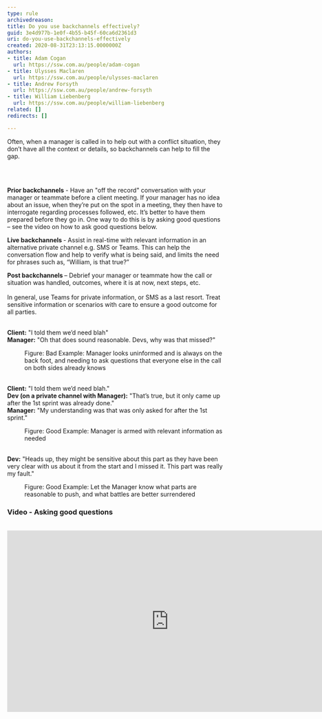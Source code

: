 ```yaml
---
type: rule
archivedreason: 
title: Do you use backchannels effectively?
guid: 3e4d977b-1e0f-4b55-b45f-60ca6d2361d3
uri: do-you-use-backchannels-effectively
created: 2020-08-31T23:13:15.0000000Z
authors:
- title: Adam Cogan
  url: https://ssw.com.au/people/adam-cogan
- title: Ulysses Maclaren
  url: https://ssw.com.au/people/ulysses-maclaren
- title: Andrew Forsyth
  url: https://ssw.com.au/people/andrew-forsyth
- title: William Liebenberg
  url: https://ssw.com.au/people/william-liebenberg
related: []
redirects: []

---
```



<p class="ssw15-rteElement-P">​Often, when a manager is called in to help out with a conflict situation, they don’t have all the context or details, so backchannels can help to fill the gap.​<br></p>
<br><excerpt class='endintro'></excerpt><br>
<p> 
   <b>Prior backchannels</b> - Have an &quot;off the record&quot; conversation with your manager or teammate before a client meeting. If your manager has no idea about an issue, when they’re put on the&#160;spot in a meeting, they then have to interrogate regarding processes followed, etc. It’s better to have them prepared before they go in.&#160;One way to do this is by asking good questions – see the video on how to ask good questions below.​<br></p><p> 
   <b>Live&#160;backchannels </b>-&#160;Assist in real-time with relevant information in an alternative private channel e.g. SMS or Teams. This can help the conversation flow and help to verify what is being said, and limits the need for phrases such as, “William, is that true?”</p><p> 
   <b>Post&#160;backchannels&#160;</b>– Debrief your manager or teammate how the call or situation was handled, outcomes, where it is at now, next steps, etc.<br><br>In general, use Teams for private information, or SMS&#160;as a last resort. Treat sensitive information or scenarios with care to ensure a good outcome for all parties.​<br><br></p><p class="ssw15-rteElement-GreyBox"> 
   <b>Client&#58;</b> &quot;I told them we’d need blah&quot;<br><b>Manager&#58;</b> &quot;Oh that does sound reasonable. Devs, why was that missed?&quot;</p><dd class="ssw15-rteElement-FigureBad">Figure&#58; Bad Example&#58; Manager looks uninformed and is always on the back foot, and needing to ask questions that everyone else in the call on both sides already knows<br><br></dd><p class="ssw15-rteElement-GreyBox"> 
   <b>Client&#58;</b> &quot;I told them we’d need blah.&quot;<br><b>Dev (on a private channel with Manager)&#58;</b> &quot;That’s true, but it only came up after the 1st sprint was already done.&quot;<br><b>Manager&#58;</b> &quot;My understanding was that was only asked for after the 1st sprint.&quot;<br></p><dd class="ssw15-rteElement-FigureGood">Figure&#58; Good Example&#58; Manager is armed with relevant information as needed<br>​<br></dd><p class="ssw15-rteElement-GreyBox"> 
   <b>Dev&#58;</b> &quot;Heads up, they might be sensitive about this part as they have been very clear with us about it from the start and I missed it. This part was really my fault.&quot;<br></p><dd class="ssw15-rteElement-FigureGood">Figure&#58; Good Example&#58; Let the Manager know what parts are reasonable to push, and what battles are better surrendered​<br></dd><h3>Video - Asking good questions</h3>​
<div class="ms-rtestate-read ms-rte-embedcode ms-rte-embedil ms-rtestate-notify" unselectable="on">
   <iframe width="750" height="422" src="https&#58;//www.youtube.com/embed/RlADH0sLOmc" frameborder="0"></iframe>&#160;</div>
<br>


